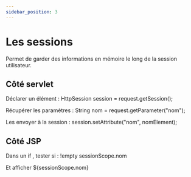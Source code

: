 ```yaml
---
sidebar_position: 3
---
```


# Les sessions

Permet de garder des informations en mémoire le long de la session utilisateur.

## Côté servlet

Déclarer un élément : HttpSession session = request.getSession();

Récupérer les paramètres :
String nom = request.getParameter("nom");

Les envoyer à la session : 
session.setAttribute("nom", nomElement);

## Côté JSP 

Dans un if , tester si : !empty sessionScope.nom

Et afficher ${sessionScope.nom}
